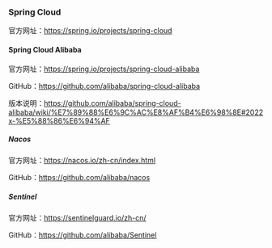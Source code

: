### Spring Cloud

官方网址：https://spring.io/projects/spring-cloud







#### Spring Cloud Alibaba

官方网址：https://spring.io/projects/spring-cloud-alibaba

GitHub：https://github.com/alibaba/spring-cloud-alibaba

版本说明：https://github.com/alibaba/spring-cloud-alibaba/wiki/%E7%89%88%E6%9C%AC%E8%AF%B4%E6%98%8E#2022x-%E5%88%86%E6%94%AF





##### Nacos

官方网址：https://nacos.io/zh-cn/index.html

GitHub：https://github.com/alibaba/nacos



##### Sentinel

官方网址：https://sentinelguard.io/zh-cn/

GitHub：https://github.com/alibaba/Sentinel



